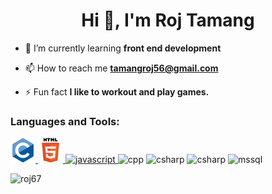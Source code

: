 
<h1 align="center">Hi 👋, I'm Roj Tamang</h1>

- 🌱 I’m currently learning **front end development**

- 📫 How to reach me **tamangroj56@gmail.com**

- ⚡ Fun fact **I like to workout and play games.**

<h3 align="left">Languages and Tools:</h3>
<p align="left"> <a href="https://www.cprogramming.com/" target="_blank" rel="noreferrer"> <img src="https://raw.githubusercontent.com/devicons/devicon/master/icons/c/c-original.svg" alt="c" width="40" height="40"/> </a> <a href="https://www.w3.org/html/" target="_blank" rel="noreferrer"> 
<img src="https://raw.githubusercontent.com/devicons/devicon/master/icons/html5/html5-original-wordmark.svg" alt="html5" width="40" height="40"/> </a> <a href="https://www.python.org" target="_blank" rel="noreferrer"> 
  <a href="https://www.javascript.com/" target="_blank" rel="noreferrer"> 
<img src="https://cdn-icons-png.flaticon.com/512/5968/5968292.png" alt="javascript" width="40" height="40"/> </a> 
<img src="https://img.icons8.com/?size=512&id=TpULddJc4gTh&format=png" alt="cpp" width="40" height = "40"/>
<img src="https://img.icons8.com/?size=512&id=55251&format=png" alt ="csharp" width="40" height="40"/>
<img src="https://img.icons8.com/?size=512&id=1BC75jFEBED6&format=png" alt="csharp" width ="40" height="40"/>
<img src="https://img.icons8.com/?size=512&id=laYYF3dV0Iew&format=png" alt ="mssql" width="40" height="40"/>
</p>

<p><img align="left" src="https://github-readme-stats.vercel.app/api/top-langs?username=roj67&show_icons=true&locale=en&layout=compact" alt="roj67" /></p>
